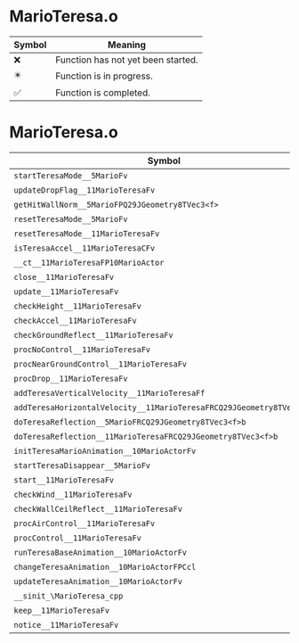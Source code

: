 # MarioTeresa.o
| Symbol | Meaning 
| ------------- | ------------- 
| :x: | Function has not yet been started. 
| :eight_pointed_black_star: | Function is in progress. 
| :white_check_mark: | Function is completed. 


# MarioTeresa.o
| Symbol | Decompiled? |
| ------------- | ------------- |
| `startTeresaMode__5MarioFv` | :x: |
| `updateDropFlag__11MarioTeresaFv` | :x: |
| `getHitWallNorm__5MarioFPQ29JGeometry8TVec3<f>` | :x: |
| `resetTeresaMode__5MarioFv` | :x: |
| `resetTeresaMode__11MarioTeresaFv` | :x: |
| `isTeresaAccel__11MarioTeresaCFv` | :x: |
| `__ct__11MarioTeresaFP10MarioActor` | :x: |
| `close__11MarioTeresaFv` | :x: |
| `update__11MarioTeresaFv` | :x: |
| `checkHeight__11MarioTeresaFv` | :x: |
| `checkAccel__11MarioTeresaFv` | :x: |
| `checkGroundReflect__11MarioTeresaFv` | :x: |
| `procNoControl__11MarioTeresaFv` | :x: |
| `procNearGroundControl__11MarioTeresaFv` | :x: |
| `procDrop__11MarioTeresaFv` | :x: |
| `addTeresaVerticalVelocity__11MarioTeresaFf` | :x: |
| `addTeresaHorizontalVelocity__11MarioTeresaFRCQ29JGeometry8TVec3<f>` | :x: |
| `doTeresaReflection__5MarioFRCQ29JGeometry8TVec3<f>b` | :x: |
| `doTeresaReflection__11MarioTeresaFRCQ29JGeometry8TVec3<f>b` | :x: |
| `initTeresaMarioAnimation__10MarioActorFv` | :x: |
| `startTeresaDisappear__5MarioFv` | :x: |
| `start__11MarioTeresaFv` | :x: |
| `checkWind__11MarioTeresaFv` | :x: |
| `checkWallCeilReflect__11MarioTeresaFv` | :x: |
| `procAirControl__11MarioTeresaFv` | :x: |
| `procControl__11MarioTeresaFv` | :x: |
| `runTeresaBaseAnimation__10MarioActorFv` | :x: |
| `changeTeresaAnimation__10MarioActorFPCcl` | :x: |
| `updateTeresaAnimation__10MarioActorFv` | :x: |
| `__sinit_\MarioTeresa_cpp` | :x: |
| `keep__11MarioTeresaFv` | :x: |
| `notice__11MarioTeresaFv` | :x: |

